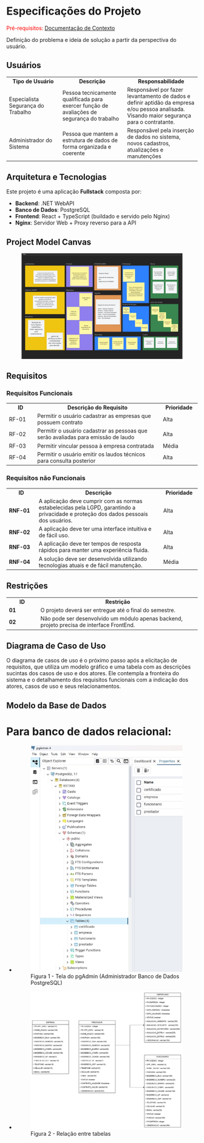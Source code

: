 # Especificações do Projeto

<span style="color:red">Pré-requisitos: <a href="01-Documentação de Contexto.md"> Documentação de Contexto</a></span>

Definição do problema e ideia de solução a partir da perspectiva do usuário. 

## Usuários
<table>
<tbody>
<tr align=center>
<td width="200px"><b>Tipo de Usuário</b></td>
<td width="300px"><b>Descrição</b></td>
<td width="300px"><b>Responsabilidade</b></td>
</tr>
<tr>
<td>Especialista Segurança do Trabalho</td>
<td>Pessoa tecnicamente qualificada para exercer função de avaliações de segurança do trabalho</td>
<td>Responsável por fazer levantamento de dados e definir aptidão da empresa e/ou pessoa analisada. Visando maior segurança para o contratante.</td>
</tr>
<tr>
<td>Administrador do Sistema</td>
<td>Pessoa que mantem a estrutura de dados de forma organizada e coerente</td>
<td>Responsãvel pela inserção de dados no sistema, novos cadastros, atualizações e manutenções</td>
</tr>
</tbody>
</table>

## Arquitetura e Tecnologias

Este projeto é uma aplicação **Fullstack** composta por:

- **Backend**: .NET WebAPI  
- **Banco de Dados**: PostgreSQL  
- **Frontend**: React + TypeScript (buildado e servido pelo Nginx)  
- **Nginx**: Servidor Web + Proxy reverso para a API

## Project Model Canvas

<figure> 
  <img src="https://github.com/ICEI-PUC-Minas-PMV-ADS/pmv-ads-2025-2-e5-proj-empext-t3-safework/blob/main/documentos/img/ProjectModelCanva.jpg" alt"Project Model Canva">
</figure>

## Requisitos

### Requisitos Funcionais

<table>
<tbody>
<tr align=center>
<td width="100px"><b>ID</b></td>
<td width="600px"><b>Descrição do Requisito</b></td>
<td width="100px"><b>Prioridade</b></td>
</tr>
<tr>
<td>RF-01</td>
<td>Permitir o usuário cadastrar as empresas que possuem contrato</td>
<td>Alta</td>
</tr>
<tr>
<td>RF-02</td>
<td>Permitir o usuário cadastrar as pessoas que serão avaliadas para emissão de laudo</td>
<td>Alta</td>
</tr>
<tr>
<td>RF-03</td>
<td>Permitir vincular pessoa à empresa contratada</td>
<td>Média</td>
</tr>
<tr>
<td>RF-04</td>
<td>Permitir o usuário emitir os laudos técnicos para consulta posterior</td>
<td>Alta</td>
</tr>
</tbody>
</table>

### Requisitos não Funcionais

<table>
<tbody>
<tr align=center>
<td width="100px"><b>ID</b></td>
<td width="600px"><b>Descrição</b></td>
<td width="100px"><b>Prioridade</b></td>
</tr>
<tr>
<td><b>RNF-01</b></td>
<td>A aplicação deve cumprir com as normas estabelecidas pela LGPD, garantindo a privacidade e proteção dos dados pessoais dos usuários.</td>
<td>Alta</td>
</tr>
<tr>
<td><b>RNF-02</b></td>
<td>A aplicação deve ter uma interface intuitiva e de fácil uso.</td>
<td>Alta</td>
</tr>
<tr>
<td><b>RNF-03</b></td>
<td>A aplicação deve ter tempos de resposta rápidos para manter uma experiência fluida.</td>
<td>Alta</td>
</tr>
<tr>
<td><b>RNF-04</b></td>
<td>A solução deve ser desenvolvida utilizando tecnologias atuais e de fácil manutenção.</td>
<td>Média</td>
</tr>
</tbody>
</table>

## Restrições

<table>
<tbody>
<tr align=center>
<td width="100px"><b>ID</b></td>
<td width="600px"><b>Restrição</b></td>
</tr>
<tr>
<td><b>01</b></td>
<td>O projeto deverá ser entregue até o final do semestre.</td>
</tr>
<tr>
<td><b>02</b></td>
<td>Não pode ser desenvolvido um módulo apenas backend, projeto precisa de interface FrontEnd.</td>
</tr>
</tbody>
</table>

## Diagrama de Caso de Uso

O diagrama de casos de uso é o próximo passo após a elicitação de requisitos, que utiliza um modelo gráfico e uma tabela com as descrições sucintas dos casos de uso e dos atores. Ele contempla a fronteira do sistema e o detalhamento dos requisitos funcionais com a indicação dos atores, casos de uso e seus relacionamentos. 

## Modelo da Base de Dados

# Para banco de dados relacional:
* <figure> 
  <img src="img/bancoDados.jpg"
    <figcaption>Figura 1 - Tela do pgAdmin (Administrador Banco de Dados PostgreSQL)</figcaption>
</figure> 

* <figure> 
  <img src="img/diagramaclasse.jpg"
    <figcaption>Figura 2 - Relação entre tabelas</figcaption>
</figure>
